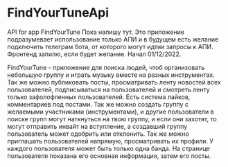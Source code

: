 # FindYourTuneApi
API for app FindYourTune
Пока напишу тут. Это приложение подразумевает использование только АПИ и в будущем есть желание подключить телеграм бота, от которого могут идтии запросы к АПИ. Фронтенд запилю, если будет желание. Начал 01/12/2022.

FindYourTune - приложение для поиска людей, чтоб организовать небольшую группу и играть музыку вместе на разных инструментах. Так же можно публиковать посты, просматривать ленту новостей всех пользователей, подписываться на пользователей и смотреть ленту только зафолофленных пользователей. Есть система лайков, комментариев под постами. Так же можно создать группу с желаемыми участниками (инструментами), и другие пользователи в поиске групп могут наткнуться на твою группу, и если они захотят, то могут отправить инвайт на вступление, а создавший группу пользователь может одобрить или отклонить. Так же можно приглашать пользователей напрямую, просматривать их профили. У каждого пользователя может быть только одна банда. 
На странице пользователя показана его основная информация, затем его посты.


